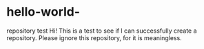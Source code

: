 # hello-world-
repository test
Hi!
This is a test to see if I can successfully create a repository. Please ignore this repository, for it is meaningless.
 
